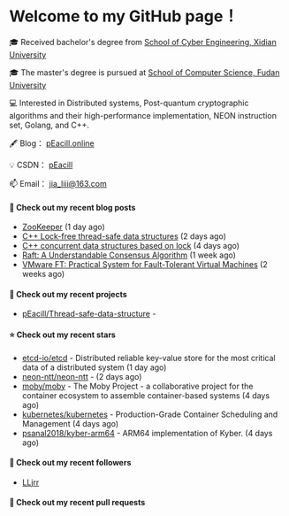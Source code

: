 # Welcome to my GitHub page！

🎓 Received bachelor's degree from [School of Cyber Engineering, Xidian University](https://ce.xidian.edu.cn/)

🎓 The master's degree is pursued at [School of Computer Science, Fudan University](https://cs.fudan.edu.cn/)

💻 Interested in Distributed systems, Post-quantum cryptographic algorithms and their high-performance implementation, NEON instruction set, Golang, and C++.

🖋 Blog： [pEacill.online](https://peacill.online/)

💡 CSDN： [pEacill](https://blog.csdn.net/m0_54047527?spm=1000.2115.3001.5343)

📫 Email： [jia_liii@163.com](mailto:jia_liii@163.com)

#### 📜 Check out my recent blog posts

- [ZooKeeper](https://peacill.online/post/7340.html) (1 day ago)
- [C&#43;&#43; Lock-free thread-safe data structures](https://peacill.online/post/303.html) (2 days ago)
- [C&#43;&#43; concurrent data structures based on lock](https://peacill.online/post/20527.html) (4 days ago)
- [Raft: A Understandable Consensus Algorithm](https://peacill.online/post/9989.html) (1 week ago)
- [VMware FT: Practical System for Fault-Tolerant Virtual Machines](https://peacill.online/post/42123.html) (2 weeks ago)

#### 🌱 Check out my recent projects

- [pEacill/Thread-safe-data-structure](https://github.com/pEacill/Thread-safe-data-structure) - 

#### ⭐ Check out my recent stars

- [etcd-io/etcd](https://github.com/etcd-io/etcd) - Distributed reliable key-value store for the most critical data of a distributed system (1 day ago)
- [neon-ntt/neon-ntt](https://github.com/neon-ntt/neon-ntt) -  (2 days ago)
- [moby/moby](https://github.com/moby/moby) - The Moby Project - a collaborative project for the container ecosystem to assemble container-based systems (4 days ago)
- [kubernetes/kubernetes](https://github.com/kubernetes/kubernetes) - Production-Grade Container Scheduling and Management (4 days ago)
- [psanal2018/kyber-arm64](https://github.com/psanal2018/kyber-arm64) - ARM64 implementation of Kyber. (4 days ago)

#### 👯 Check out my recent followers

- [LLjrr](https://github.com/LLjrr)

#### 🔨 Check out my recent pull requests

